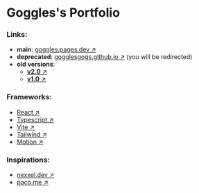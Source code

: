 # Goggles's Portfolio

### Links:

- **main**: [goggles.pages.dev ↗️](https://goggles.pages.dev)
- **deprecated**: [gogglesgogs.github.io ↗️](https://gogglesgogs.github.io) (you will be redirected)
- **old versions**:
  - [**v2.0** ↗️](https://gogglesgogs.github.io/v2)
  - [**v1.0** ↗️](https://gogglesgogs.github.io/v1)

### Frameworks:

- [React ↗️](https://react.dev/)
- [Typescript ↗️](https://www.typescriptlang.org/)
- [Vite ↗️](https://vite.dev/)
- [Tailwind ↗️](https://tailwindcss.com/)
- [Motion ↗️](https://motion.dev/)

### Inspirations:

- [nexxel.dev ↗️](https://nexxel.dev)
- [paco.me ↗️](https://paco.me)
